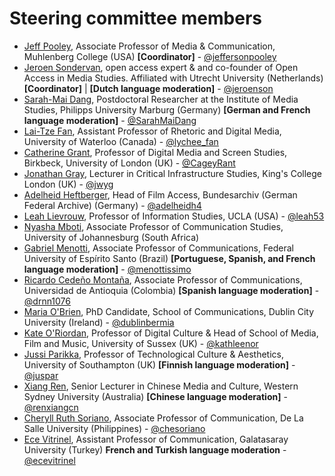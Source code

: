 # Steering committee members

* [Jeff Pooley](https://jeffpooley.com), Associate Professor of Media & Communication, Muhlenberg College (USA) **[Coordinator]** - [@jeffersonpooley](https://twitter.com/jeffersonpooley)
* [Jeroen Sondervan](https://www.uu.nl/staff/JSondervan), open access expert & and co-founder of Open Access in Media Studies. Affiliated with Utrecht University (Netherlands) **[Coordinator]** | **[Dutch language moderation]** - [@jeroenson](https://twitter.com/jeroenson)
* [Sarah-Mai Dang](http://www.oabooks.de/about/academic-cv-en/), Postdoctoral Researcher at the Institute of Media Studies, Philipps University Marburg (Germany) **[German and French language moderation]** - [@SarahMaiDang](https://twitter.com/SarahMaiDang)
* [Lai-Tze Fan](https://laitzefan.com/), Assistant Professor of Rhetoric and Digital Media, University of Waterloo (Canada) - [@lychee_fan](https://twitter.com/lychee_fan)
* [Catherine Grant](https://catherinegrant.org/), Professor of Digital Media and Screen Studies, Birkbeck, University of London (UK)  - [@CageyRant](https://twitter.com/CageyRant)
* [Jonathan Gray](https://jonathangray.org/), Lecturer in Critical Infrastructure Studies, King's College London (UK) - [@jwyg](https://twitter.com/jwyg)
* [Adelheid Heftberger](https://hcommons.org/members/heftberger2017/), Head of Film Access, Bundesarchiv (German Federal Archive) (Germany) - [@adelheidh4](https://twitter.com/adelheidh4)
* [Leah Lievrouw](http://www.tft.ucla.edu/2011/09/faculty-leah-lievrouw/), Professor of Information Studies, UCLA (USA) - [@leah53](https://twitter.com/leah53)
* [Nyasha Mboti](https://www.uj.ac.za/contact/Pages/Nyasha-Mboti.aspx), Associate Professor of Communication Studies, University of Johannesburg (South Africa)
* [Gabriel Menotti](http://comunicacaosocial.ufes.br/pos-graduacao/POSCOM/detalhes-de-pessoal), Associate Professor of Communications, Federal University of Espírito Santo (Brazil) **[Portuguese, Spanish, and French language moderation]** - [@menottissimo](https://twitter.com/menottissimo)
* [Ricardo Cedeño Montaña](http://scienti.colciencias.gov.co:8081/cvlac/visualizador/generarCurriculoCv.do?cod_rh=0001350433), Associate Professor of Communications, Universidad de Antioquia (Colombia) **[Spanish language moderation]** - [@drnn1076](https://twitter.com/drnn1076)
* [Maria O'Brien](https://mobile.twitter.com/dublinbermia?lang=en), PhD Candidate, School of Communications, Dublin City University (Ireland) - [@dublinbermia](https://twitter.com/dublinbermia)
* [Kate O'Riordan](http://www.sussex.ac.uk/profiles/30746), Professor of Digital Culture & Head of School of Media, Film and Music, University of Sussex (UK) - [@kathleenor](https://twitter.com/kathleenor)
* [Jussi Parikka](https://jussiparikka.net/), Professor of Technological Culture & Aesthetics, University of Southampton (UK) **[Finnish language moderation]** - [@juspar](https://twitter.com/juspar)
* [Xiang Ren](https://www.westernsydney.edu.au/ics/people/researchers/xiang_ren), Senior Lecturer in Chinese Media and Culture, Western Sydney University (Australia) **[Chinese language moderation]** - [@renxiangcn](https://twitter.com/renxiangcn)
* [Cheryll Ruth Soriano](http://www.cheryllsoriano.com/), Associate Professor of Communication, De La Salle University (Philippines) - [@chesoriano](https://twitter.com/chesoriano)
* [Ece Vitrinel](http://cv.gsu.edu.tr/en/CV/ece-vitrinel), Assistant Professor of Communication, Galatasaray University (Turkey) **French and Turkish language moderation** - [@ecevitrinel](https://twitter.com/ecevitrinel) 